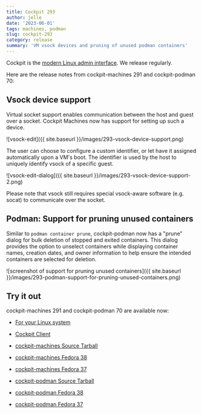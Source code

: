 ```yaml
---
title: Cockpit 293
author: jelle
date: '2023-06-01'
tags: machines, podman
slug: cockpit-293
category: release
summary: 'VM vsock devices and pruning of unused podman containers'
---
```


Cockpit is the [modern Linux admin interface](https://cockpit-project.org/).
We release regularly.

Here are the release notes from cockpit-machines 291 and cockpit-podman 70:


##  Vsock device support

Virtual socket support enables communication between the host and guest over a socket. Cockpit Machines now has support for setting up such a device.

![vsock-edit]({{ site.baseurl }}/images/293-vsock-device-support.png)

The user can choose to configure a custom identifier, or let have it assigned automatically upon a VM's boot. The identifier is used by the host to uniquely identify vsock of a specific guest.

![vsock-edit-dialog]({{ site.baseurl }}/images/293-vsock-device-support-2.png)

Please note that vsock still requires special vsock-aware software (e.g. socat) to communicate over the socket.

## Podman: Support for pruning unused containers

Similar to `podman container prune`, cockpit-podman now has a "prune" dialog for bulk deletion of stopped and exited containers. This dialog provides the option to unselect containers while displaying container names, creation dates, and owner information to help ensure the intended containers are selected for deletion.

![screenshot of support for pruning unused containers]({{ site.baseurl }}/images/293-podman-support-for-pruning-unused-containers.png)


## Try it out

cockpit-machines 291 and cockpit-podman 70 are available now:

* [For your Linux system](https://cockpit-project.org/running.html)
* [Cockpit Client](https://flathub.org/apps/details/org.cockpit_project.CockpitClient)

* [cockpit-machines Source Tarball](https://github.com/cockpit-project/cockpit-machines/releases/tag/291)
* [cockpit-machines Fedora 38](https://bodhi.fedoraproject.org/updates/FEDORA-2023-660dc65689)
* [cockpit-machines Fedora 37](https://bodhi.fedoraproject.org/updates/FEDORA-2023-81fda75565)
* [cockpit-podman Source Tarball](https://github.com/cockpit-project/cockpit-podman/releases/tag/70)
* [cockpit-podman Fedora 38](https://bodhi.fedoraproject.org/updates/FEDORA-2023-d3ed5e2d5b)
* [cockpit-podman Fedora 37](https://bodhi.fedoraproject.org/updates/FEDORA-2023-7acba90d38)
